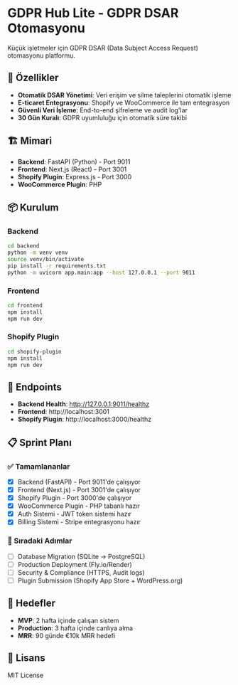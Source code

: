 # GDPR Hub Lite - GDPR DSAR Otomasyonu

Küçük işletmeler için GDPR DSAR (Data Subject Access Request) otomasyonu platformu.

## 🚀 Özellikler

- **Otomatik DSAR Yönetimi**: Veri erişim ve silme taleplerini otomatik işleme
- **E-ticaret Entegrasyonu**: Shopify ve WooCommerce ile tam entegrasyon
- **Güvenli Veri İşleme**: End-to-end şifreleme ve audit log'lar
- **30 Gün Kuralı**: GDPR uyumluluğu için otomatik süre takibi

## 🏗️ Mimari

- **Backend**: FastAPI (Python) - Port 9011
- **Frontend**: Next.js (React) - Port 3001
- **Shopify Plugin**: Express.js - Port 3000
- **WooCommerce Plugin**: PHP

## 📦 Kurulum

### Backend
```bash
cd backend
python -m venv venv
source venv/bin/activate
pip install -r requirements.txt
python -m uvicorn app.main:app --host 127.0.0.1 --port 9011
```

### Frontend
```bash
cd frontend
npm install
npm run dev
```

### Shopify Plugin
```bash
cd shopify-plugin
npm install
npm run dev
```

## 🔗 Endpoints

- **Backend Health**: http://127.0.0.1:9011/healthz
- **Frontend**: http://localhost:3001
- **Shopify Plugin**: http://localhost:3000/healthz

## 📋 Sprint Planı

### ✅ Tamamlananlar
- [x] Backend (FastAPI) - Port 9011'de çalışıyor
- [x] Frontend (Next.js) - Port 3001'de çalışıyor
- [x] Shopify Plugin - Port 3000'de çalışıyor
- [x] WooCommerce Plugin - PHP tabanlı hazır
- [x] Auth Sistemi - JWT token sistemi hazır
- [x] Billing Sistemi - Stripe entegrasyonu hazır

### 🔄 Sıradaki Adımlar
- [ ] Database Migration (SQLite → PostgreSQL)
- [ ] Production Deployment (Fly.io/Render)
- [ ] Security & Compliance (HTTPS, Audit logs)
- [ ] Plugin Submission (Shopify App Store + WordPress.org)

## 🎯 Hedefler

- **MVP**: 2 hafta içinde çalışan sistem
- **Production**: 3 hafta içinde canlıya alma
- **MRR**: 90 günde €10k MRR hedefi

## 📄 Lisans

MIT License

